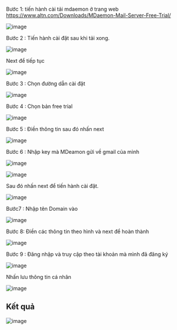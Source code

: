 Bước 1: tiến hành cài tải mdaemon ở trang web https://www.altn.com/Downloads/MDaemon-Mail-Server-Free-Trial/

![image](https://user-images.githubusercontent.com/97047640/175755193-1885c640-ae47-4e53-abad-0ff3f8b48d58.png)

Bước 2 : Tiến hành cài đặt sau khi tải xong.

![image](https://user-images.githubusercontent.com/97047640/175755485-7e3ffe09-b2b1-4883-a28d-e8e41c8bc034.png)

Next để tiếp tục 

![image](https://user-images.githubusercontent.com/97047640/175755536-d952b685-c34f-4196-af96-8fc70e0d33bb.png)

Bước 3 : Chọn đường dẫn cài đặt

![image](https://user-images.githubusercontent.com/97047640/175755555-fb25dcff-2423-42db-99b4-12cea0f4a5a7.png)

Bước 4 : Chọn bản free trial 

![image](https://user-images.githubusercontent.com/97047640/175755579-b28121cb-4e98-4919-af1f-4816be5f2e35.png)

Bước 5 : Điền thông tin sau đó nhấn next 

![image](https://user-images.githubusercontent.com/97047640/175755634-d9f6872a-806a-47f4-a606-86a93eccacab.png)

Bước 6 : Nhập key mà MDeamon gửi về gmail của mình

![image](https://user-images.githubusercontent.com/97047640/175755864-be1d72f5-77e1-43e0-bbf4-c68ebefe50d9.png)

![image](https://user-images.githubusercontent.com/97047640/175755875-519a0c53-3408-4539-ba61-5223a6cea928.png)

Sau đó nhấn next để tiến hành cài đặt.

![image](https://user-images.githubusercontent.com/97047640/175755944-af7f6416-5884-4eb1-9e68-f059837f7cc8.png)

Bước7 : Nhập tên Domain vào 

![image](https://user-images.githubusercontent.com/97047640/175756088-d7d84d9e-c22c-4b68-a464-22012305dd9d.png)

Bước 8: Điền các thông tin theo hình và next để hoàn thành

![image](https://user-images.githubusercontent.com/97047640/175756346-376d21c6-fc7f-49af-9de9-8fa1c8ad7cbd.png)

Bước 9 : Đăng nhập và truy cập theo tài khoản mà mình đã đăng ký 

![image](https://user-images.githubusercontent.com/97047640/175756486-794e2880-116f-4195-b49c-8861f30651dd.png)

Nhấn lưu thông tin cá nhân

![image](https://user-images.githubusercontent.com/97047640/175756504-c87491e4-25bb-4e8e-843f-42b1a206bd44.png)

## Kết quả 

![image](https://user-images.githubusercontent.com/97047640/175756522-c8ebbb51-3047-4e28-a379-0c5caf855352.png)

